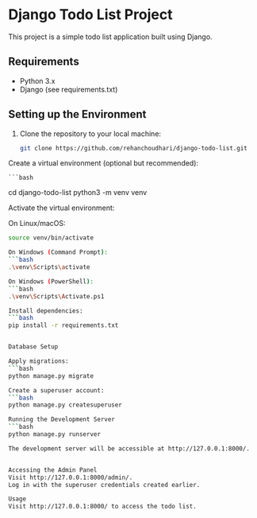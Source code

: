 # Django Todo List Project

This project is a simple todo list application built using Django.

## Requirements

- Python 3.x
- Django (see requirements.txt)

## Setting up the Environment

1. Clone the repository to your local machine:

   ```bash
   git clone https://github.com/rehanchoudhari/django-todo-list.git


Create a virtual environment (optional but recommended):

    ```bash
   cd django-todo-list
   python3 -m venv venv


Activate the virtual environment:

On Linux/macOS:
   ```bash
   source venv/bin/activate

On Windows (Command Prompt):
   ```bash
   .\venv\Scripts\activate

On Windows (PowerShell):
   ```bash
   .\venv\Scripts\Activate.ps1

Install dependencies:
   ```bash
   pip install -r requirements.txt


Database Setup

Apply migrations:
   ```bash
   python manage.py migrate

Create a superuser account:
   ```bash
   python manage.py createsuperuser

Running the Development Server
   ```bash
   python manage.py runserver

The development server will be accessible at http://127.0.0.1:8000/.


Accessing the Admin Panel
Visit http://127.0.0.1:8000/admin/.
Log in with the superuser credentials created earlier.

Usage
Visit http://127.0.0.1:8000/ to access the todo list.



